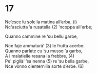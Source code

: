 # 17  
  
Nc‘esce lu sole la matina all’arba, (i)  
Nc'asciutta ’a rusatella (2) ’ncoppa all'erbe;  
  
Quanno cammine re ‘su bellu garbe,  
  
Nce faje ammaturà’ (3) le frutta acerbe.  
Quanno parlate cu ’su musso ’a garbo,  
A i malatielle resana la frebbre, (4)  
Pe' piglià' ’sa nenna (5) re ’su bella garbe,  
Nce vònno cienternilia sorte d’erbe. (6)  
  
  
